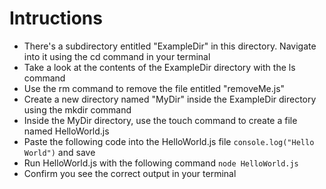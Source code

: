 # Intructions

* There's a subdirectory entitled "ExampleDir" in this directory. Navigate into it using the cd command in your terminal
* Take a look at the contents of the ExampleDir directory with the ls command
* Use the rm command to remove the file entitled "removeMe.js"
* Create a new directory named "MyDir" inside the ExampleDir directory using the mkdir command
* Inside the MyDir directory, use the touch command to create a file named HelloWorld.js
* Paste the following code into the HelloWorld.js file `console.log("Hello World")` and save
* Run HelloWorld.js with the following command `node HelloWorld.js`
* Confirm you see the correct output in your terminal